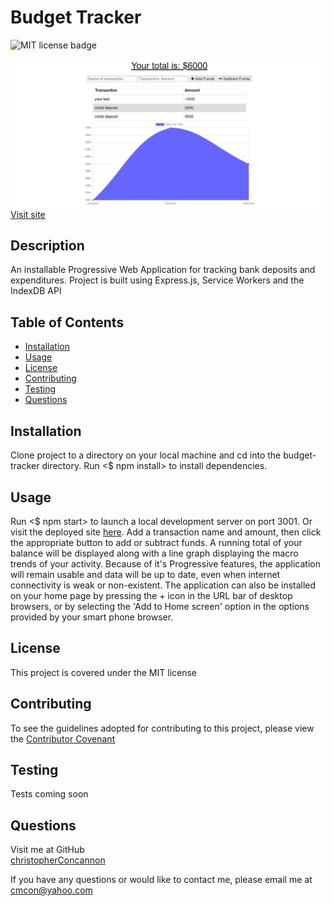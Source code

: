 
# Budget Tracker

![MIT license badge](https://img.shields.io/badge/license-MIT-green)

![Project Name](./public/images/screenshot.png)
[Visit site](https://stormy-cove-01459.herokuapp.com/)


## Description

An installable Progressive Web Application for tracking bank deposits and expenditures.  Project is built using Express.js, Service Workers and the IndexDB API

## Table of Contents
  * [Installation](#installation)
  * [Usage](#usage)
  * [License](#license)
  * [Contributing](#contributing)
  * [Testing](#testing)
  * [Questions](#questions)
  
## Installation
Clone project to a directory on your local machine and cd into the budget-tracker directory.  Run <$ npm install> to install dependencies.

## Usage
Run <$ npm start> to launch a local development server on port 3001.  Or visit the deployed site [here](https://stormy-cove-01459.herokuapp.com/).  Add a transaction name and amount, then click the appropriate button to add or subtract funds.  A running total of your balance will be displayed along with a line graph displaying the macro trends of your activity.  Because of it's Progressive features, the application will remain usable and data will be up to date,  even when internet connectivity is weak or non-existent.  The application can also be installed on your home page by pressing the + icon in the  URL bar of desktop browsers, or by selecting the 'Add to Home screen' option in the options provided by your smart phone browser.

## License 
This project is covered under the MIT license 


## Contributing
To see the guidelines adopted for contributing to this project, please view the [Contributor Covenant](https://www.contributor-covenant.org/version/2/0/code_of_conduct/code_of_conduct.txt)

## Testing
Tests coming soon

## Questions
Visit me at GitHub  
[christopherConcannon](https://github.com/christopherConcannon)
  
If you have any questions or would like to contact me, please email me at  
[cmcon@yahoo.com](mailto:cmcon@yahoo.com)
